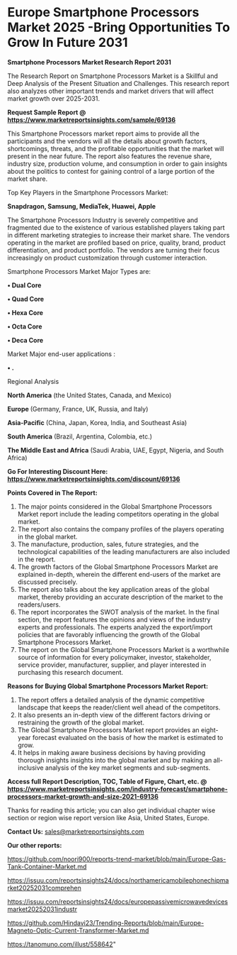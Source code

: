 # Europe Smartphone Processors Market 2025 -Bring Opportunities To Grow In Future 2031

<strong>Smartphone Processors Market Research Report 2031</strong>

The Research Report on Smartphone Processors Market is a Skillful and Deep Analysis of the Present Situation and Challenges. This research report also analyzes other important trends and market drivers that will affect market growth over 2025-2031.

<strong>Request Sample Report @ <a href=https://www.marketreportsinsights.com/sample/69136>https://www.marketreportsinsights.com/sample/69136</a></strong>

This Smartphone Processors market report aims to provide all the participants and the vendors will all the details about growth factors, shortcomings, threats, and the profitable opportunities that the market will present in the near future. The report also features the revenue share, industry size, production volume, and consumption in order to gain insights about the politics to contest for gaining control of a large portion of the market share.

Top Key Players in the Smartphone Processors Market:

<strong>Snapdragon, Samsung, MediaTek, Huawei, Apple</strong>

The Smartphone Processors Industry is severely competitive and fragmented due to the existence of various established players taking part in different marketing strategies to increase their market share. The vendors operating in the market are profiled based on price, quality, brand, product differentiation, and product portfolio. The vendors are turning their focus increasingly on product customization through customer interaction.

Smartphone Processors Market Major Types are:

<strong>• Dual Core

• Quad Core

• Hexa Core

• Octa Core

• Deca Core</strong>

Market Major end-user applications :

<strong>• .</strong>

Regional Analysis

</u><strong><b>North America</b></strong> (the United States, Canada, and Mexico)

<strong><b>Europe </b></strong>(Germany, France, UK, Russia, and Italy)

<strong><b>Asia-Pacific</b></strong> (China, Japan, Korea, India, and Southeast Asia)

<strong><b>South America</b></strong> (Brazil, Argentina, Colombia, etc.)

<strong><b>The Middle East and Africa</b></strong> (Saudi Arabia, UAE, Egypt, Nigeria, and South Africa)

<strong>Go For Interesting Discount Here: <a href=https://www.marketreportsinsights.com/discount/69136>https://www.marketreportsinsights.com/discount/69136</a></strong>

<strong>Points Covered in The Report:</strong>
<ol>
  <li>The major points considered in the Global Smartphone Processors Market report include the leading competitors operating in the global market.</li>
  <li>The report also contains the company profiles of the players operating in the global market.</li>
  <li>The manufacture, production, sales, future strategies, and the technological capabilities of the leading manufacturers are also included in the report.</li>
  <li>The growth factors of the Global Smartphone Processors Market are explained in-depth, wherein the different end-users of the market are discussed precisely.</li>
  <li>The report also talks about the key application areas of the global market, thereby providing an accurate description of the market to the readers/users.</li>
  <li>The report incorporates the SWOT analysis of the market. In the final section, the report features the opinions and views of the industry experts and professionals. The experts analyzed the export/import policies that are favorably influencing the growth of the Global Smartphone Processors Market.</li>
  <li>The report on the Global Smartphone Processors Market is a worthwhile source of information for every policymaker, investor, stakeholder, service provider, manufacturer, supplier, and player interested in purchasing this research document.</li>
</ol>
<strong>Reasons for Buying Global Smartphone Processors Market Report:</strong>

<ol>
  <li>The report offers a detailed analysis of the dynamic competitive landscape that keeps the reader/client well ahead of the competitors.</li>
  <li>It also presents an in-depth view of the different factors driving or restraining the growth of the global market.</li>
  <li>The Global Smartphone Processors Market report provides an eight-year forecast evaluated on the basis of how the market is estimated to grow.</li>
  <li>It helps in making aware business decisions by having providing thorough insights insights into the global market and by making an all-inclusive analysis of the key market segments and sub-segments.</li>
</ol>
<strong>Access full Report Description, TOC, Table of Figure, Chart, etc. @ <a href=https://www.marketreportsinsights.com/industry-forecast/smartphone-processors-market-growth-and-size-2021-69136>https://www.marketreportsinsights.com/industry-forecast/smartphone-processors-market-growth-and-size-2021-69136</a></strong>


Thanks for reading this article; you can also get individual chapter wise section or region wise report version like Asia, United States, Europe.

<strong>Contact Us:</strong>
sales@marketreportsinsights.com

<strong>Our other reports:</strong>

<a href=https://github.com/noori900/reports-trend-market/blob/main/Europe-Gas-Tank-Container-Market.md>https://github.com/noori900/reports-trend-market/blob/main/Europe-Gas-Tank-Container-Market.md</a>

<a href=https://issuu.com/reportsinsights24/docs/northamericamobilephonechipmarket20252031comprehen>https://issuu.com/reportsinsights24/docs/northamericamobilephonechipmarket20252031comprehen</a>

<a href=https://issuu.com/reportsinsights24/docs/europepassivemicrowavedevicesmarket20252031industr>https://issuu.com/reportsinsights24/docs/europepassivemicrowavedevicesmarket20252031industr</a>

<a href=https://github.com/Hindavi23/Trending-Reports/blob/main/Europe-Magneto-Optic-Current-Transformer-Market.md>https://github.com/Hindavi23/Trending-Reports/blob/main/Europe-Magneto-Optic-Current-Transformer-Market.md</a>

<a href=https://tanomuno.com/illust/558642>https://tanomuno.com/illust/558642</a>"

